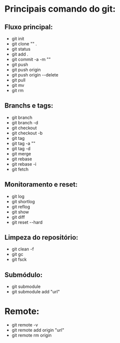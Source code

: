 # Principais comando do git:

## Fluxo principal:

* git init
* git clone "" .
* git status
* git add .
* git commit -a -m ""
* git push
* git push origin
* git push origin --delete
* git pull
* git mv
* git rm 

## Branchs e tags:

* git branch 
* git branch -d
* git checkout
* git checkout -b
* git tag 
* git tag -a ""
* git tag -d 
* git merge
* git rebase
* git rebase -i
* git fetch

## Monitoramento e reset:

* git log
* git shortlog
* git reflog
* git show
* git diff
* git reset --hard 

## Limpeza do repositório:

* git clean -f
* git gc
* git fsck

## Submódulo:

* git submodule
* git submodule add "url"

# Remote:

* git remote -v
* git remote add origin "url"
* git remote rm origin